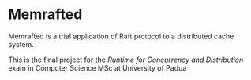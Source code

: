 # Memrafted
Memrafted is a trial application of Raft protocol to a distributed cache system.

This is the final project for the *Runtime for Concurrency and Distribution* exam in Computer Science MSc at University of Padua